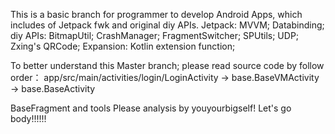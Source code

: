 This is a basic branch for programmer to develop Android Apps, which includes of Jetpack fwk and original  diy APIs.
Jetpack:   MVVM; Databinding; 
diy APIs:  BitmapUtil; CrashManager; FragmentSwitcher; SPUtils; UDP; Zxing's QRCode; Expansion: Kotlin extension function;

To better understand this Master branch; please read source code by follow order：
app/src/main/activities/login/LoginActivity   ->   base.BaseVMActivity    ->   base.BaseActivity

BaseFragment and tools Please analysis by youyourbigself! Let's go body!!!!!!
